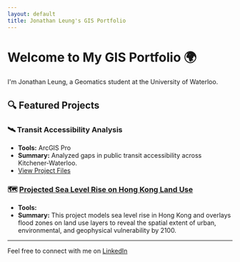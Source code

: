 ```yaml
---
layout: default
title: Jonathan Leung's GIS Portfolio
---
```


# Welcome to My GIS Portfolio 🌍

I'm Jonathan Leung, a Geomatics student at the University of Waterloo.

## 🔍 Featured Projects

### 🛰️ Transit Accessibility Analysis
- **Tools:** ArcGIS Pro
- **Summary:** Analyzed gaps in public transit accessibility across Kitchener-Waterloo.
- [View Project Files](https://github.com/yourusername/transit-accessibility)

### 🗺️ [Projected Sea Level Rise on Hong Kong Land Use](https://jjleung38.github.io/HKSLRProject)
- **Tools:** 
- **Summary:** This project models sea level rise in Hong Kong and overlays flood zones on land use layers to reveal the spatial extent of urban, environmental, and geophysical vulnerability by 2100.

---

Feel free to connect with me on [LinkedIn](https://linkedin.com/in/yourprofile)
